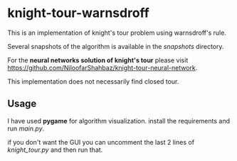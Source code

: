 # knight-tour-warnsdroff
This is an implementation of knight's tour problem using warnsdroff's rule.

Several snapshots of the algorithm is available in the *snapshots* directory.

For the **neural networks solution of knight's tour** please visit https://github.com/NiloofarShahbaz/knight-tour-neural-network.

This implementation does not necessarily find closed tour.

## Usage

I have used **pygame** for algorithm visualization. install the requirements and run *main.py*.

if you don't want the GUI you can uncomment the last 2 lines of *knight_tour.py* and then run that.

